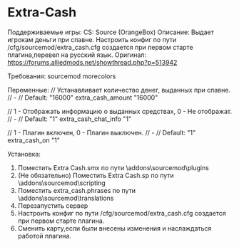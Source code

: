 # Extra-Cash
Поддерживаемые игры:	CS: Source (OrangeBox)
Описание: Выдает игрокам деньги при спавне.
Настроить конфиг по пути /cfg/sourcemod/extra_cash.cfg создается при первом старте плагина,перевел на русский язык.
Оригинал: https://forums.alliedmods.net/showthread.php?p=513942

Требования:	
sourcemod
morecolors

Переменные:
// Устанавливает количество денег, выданных при спавне.
// -
// Default: "16000"
extra_cash_amount "16000"

// 1 - Отображать информацию о выданных средствах, 0 - Не отображат.
// -
// Default: "1"
extra_cash_chat_info "1"

// 1 - Плагин включен, 0 - Плагин выключен.
// -
// Default: "1"
extra_cash_on "1"

Установка:
1) Поместить Extra Cash.smx по пути \addons\sourcemod\plugins
2) (Не обязательно) Поместить Extra Cash.sp по пути \addons\sourcemod\scripting
3) Поместить extra_cash.phrases по пути \addons\sourcemod\translations
4) Перезапустить сервер
5) Настроить конфиг по пути /cfg/sourcemod/extra_cash.cfg создается при первом старте плагина.
6) Сменить карту,если были внесены изменения и наслаждаться работой плагина.
